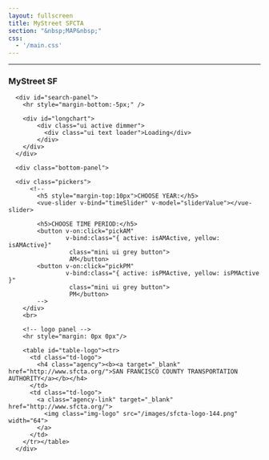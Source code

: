 ```yaml
---
layout: fullscreen
title: MyStreet SFCTA
section: "&nbsp;MAP&nbsp;"
css:
  - '/main.css'
---
```

<div id="container">

  <div id="panel">
      <div id="preheader">
        <hr/>
        <h3 class="apptitle">MyStreet SF</h3>
      </div>

      <div id="search-panel">
        <hr style="margin-bottom:-5px;" />

        <div id="longchart">
            <div class="ui active dimmer">
              <div class="ui text loader">Loading</div>
            </div>
        </div>
      </div>

      <div class="bottom-panel">

      <div class="pickers">
          <!--
            <h5 style="margin-top:10px">CHOOSE YEAR:</h5>
            <vue-slider v-bind="timeSlider" v-model="sliderValue"></vue-slider>

            <h5>CHOOSE TIME PERIOD:</h5>
            <button v-on:click="pickAM"
                    v-bind:class="{ active: isAMActive, yellow: isAMActive}"
                     class="mini ui grey button">
                     AM</button>
            <button v-on:click="pickPM"
                    v-bind:class="{ active: isPMActive, yellow: isPMActive }"
                     class="mini ui grey button">
                     PM</button>
            -->
        </div>
        <br>

        <!-- logo panel -->
        <hr style="margin: 0px 0px"/>

        <table id="table-logo"><tr>
          <td class="td-logo">
            <h4 class="agency"><b><a target="_blank" href="http://www.sfcta.org/">SAN FRANCISCO COUNTY TRANSPORTATION AUTHORITY</a></b></h4>
          </td>
          <td class="td-logo">
            <a class="agency-link" target="_blank" href="http://www.sfcta.org/">
              <img class="img-logo" src="/images/sfcta-logo-144.png" width="64">
            </a>
          </td>
        </tr></table>
      </div>
  </div>

  <div id="sfmap"></div>

</div>

<script src="/lib/main.bundle.js"></script>
